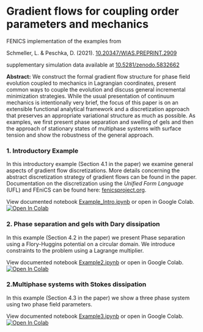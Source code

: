 
<h1>Gradient flows for coupling order parameters and mechanics</h1>

FENICS implementation of the examples from

Schmeller, L. & Peschka, D. (2021). [10.20347/WIAS.PREPRINT.2909](http://dx.doi.org/10.20347/WIAS.PREPRINT.2909)

supplementary simulation data available at [10.5281/zenodo.5832662](http://dx.doi.org/10.5281/zenodo.5832662)

**Abstract:** We construct the formal gradient flow structure for phase field evolution coupled to mechanics in Lagrangian coordinates, present common ways to couple the evolution and discuss general incremental minimization strategies. While the usual presentation of continuum mechanics is intentionally very brief, the focus of this paper is on an extensible functional analytical framework and a discretization approach that preserves an appropriate variational structure as much as possible. As examples, we first present phase separation and swelling of gels and then the approach of stationary states of multiphase systems with surface tension and show the robustness of the general approach.

<h3>1. Introductory Example</h3>

In this introductory example (Section 4.1 in the paper) we examine general aspects of gradient flow discretizations. More details concerning the abstract discretization strategy of gradient flows can be found in the paper. Documentation on the discretization using the *Unified Form Language* (UFL) and FEniCS can be found here: [fenicsproject.org](https://fenicsproject.org).

View documented notebook [Example_Intro.ipynb](colab/Example_Intro.ipynb) or open in Google Colab. [![Open In Colab](https://colab.research.google.com/assets/colab-badge.svg)](https://colab.research.google.com/github/schmellerl/gradient_flows_order_parameters_mechanics/blob/main/colab/Example_Intro.ipynb)

<h3>2. Phase separation and gels with Dary dissipation </h3>

In this example (Section 4.2 in the paper) we present Phase separation using a Flory-Huggins potential on a circular domain. We introduce constraints to the problem using a Lagrange multiplier.
  
View documented notebook [Example2.ipynb](colab/Example2.ipynb) or open in Google Colab. [![Open In Colab](https://colab.research.google.com/assets/colab-badge.svg)](https://colab.research.google.com/github/schmellerl/gradient_flows_order_parameters_mechanics/blob/main/colab/Example2.ipynb)

<h3>2.Multiphase systems with Stokes dissipation </h3>

In this example (Section 4.3 in the paper) we show a three phase system using two phase field parameters. 
  
View documented notebook [Example3.ipynb](colab/Example3.ipynb) or open in Google Colab. [![Open In Colab](https://colab.research.google.com/assets/colab-badge.svg)](https://colab.research.google.com/github/schmellerl/gradient_flows_order_parameters_mechanics/blob/main/colab/Example3.ipynb)


